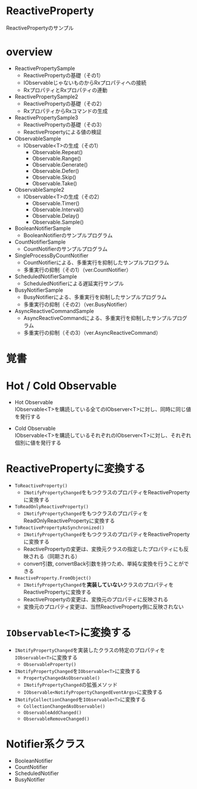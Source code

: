 # ReactiveProperty

ReactivePropertyのサンプル

# overview

- ReactivePropertySample
    - ReactivePropertyの基礎（その1）
    - IObservable<T>じゃないものからRxプロパティへの接続
    - RxプロパティとRxプロパティの連動
- ReactivePropertySample2
    - ReactivePropertyの基礎（その2）
    - RxプロパティからRxコマンドの生成
- ReactivePropertySample3
    - ReactivePropertyの基礎（その3）
    - ReactivePropertyによる値の検証
- ObservableSample
    - IObservable\<T\>の生成（その1）
        - Observable.Repeat()
        - Observable.Range()
        - Observable.Generate()
        - Observable.Defer()
        - Observable.Skip()
        - Observable.Take()
- ObservableSample2
    - IObservable\<T\>の生成（その2）
        - Observable.Timer()
        - Observable.Interval()
        - Observable.Delay()
        - Observable.Sample()
- BooleanNotifierSample
    - BooleanNotifierのサンプルプログラム
- CountNotifierSample
    - CountNotifierのサンプルプログラム
- SingleProcessByCountNotifier
    - CountNotifierによる、多重実行を抑制したサンプルプログラム
    - 多重実行の抑制（その1）（ver.CountNotifier）
- ScheduledNotifierSample
    - ScheduledNotifierによる遅延実行サンプル
- BusyNotifierSample
    - BusyNotifierによる、多重実行を抑制したサンプルプログラム
    - 多重実行の抑制（その2）（ver.BusyNotifier）
- AsyncReactiveCommandSample
    - AsyncReactiveCommandによる、多重実行を抑制したサンプルプログラム
    - 多重実行の抑制（その3）（ver.AsyncReactiveCommand）

# 覚書

# Hot / Cold Observable

- Hot Observable  
    IObservable\<T\>を購読している全てのIObserver\<T\>に対し、同時に同じ値を発行する

- Cold Observable  
    IObservable\<T\>を購読しているそれぞれのIObserver\<T\>に対し、それぞれ個別に値を発行する

# ReactivePropertyに変換する

- `ToReactiveProperty()`
    - `INotifyPropertyChanged`をもつクラスのプロパティをReactivePropertyに変換する
- `ToReadOnlyReactiveProperty()`
    - `INotifyPropertyChanged`をもつクラスのプロパティをReadOnlyReactivePropertyに変換する
- `ToReactivePropertyAsSynchronized()`
    - `INotifyPropertyChanged`をもつクラスのプロパティをReactivePropertyに変換する
    - ReactivePropertyの変更は、変換元クラスの指定したプロパティにも反映される（同期される）
    - convert引数, convertBack引数を持つため、単純な変換を行うことができる
- `ReactiveProperty.FromObject()`
    - `INotifyPropertyChanged`を**実装していない**クラスのプロパティをReactivePropertyに変換する
    - ReactivePropertyの変更は、変換元のプロパティに反映される
    - 変換元のプロパティ変更は、当然ReactiveProperty側に反映されない

# `IObservable<T>`に変換する

- `INotifyPropertyChanged`を実装したクラスの特定のプロパティを`IObservable<T>`に変換する
    - `ObservableProperty()`
- `INotifyPropertyChanged`を`IObservable<T>`に変換する
    - `PropertyChangedAsObservable()`
    - `INotifyPropertyChanged`の拡張メソッド
    - `IObservable<NotifyPropertyChangedEventArgs>`に変換する
- `INotifyCollectionChanged`を`IObservable<T>`に変換する
    - `CollectionChangedAsObservable()`
    - `ObservableAddChanged()`
    - `ObservableRemoveChanged()`

# Notifier系クラス

- BooleanNotifier
- CountNotifier
- ScheduledNotifier
- BusyNotifier
